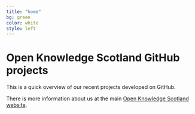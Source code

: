 ```yaml
---
title: "home"
bg: green     
color: white  
style: left
---
```


# Open Knowledge Scotland GitHub projects

This is a quick overview of our recent projects developed on GitHub.

There is more information about us at the main [Open Knowledge Scotland website](http://scot.okfn.org).


[<i class="fa fa-slack fa-lg" style="color:red"></i>](https://okscot.herokuapp.com/)
